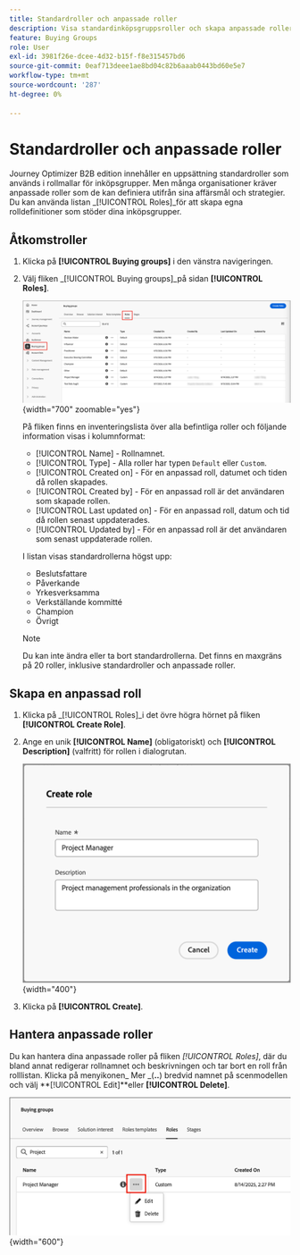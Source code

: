 ```yaml
---
title: Standardroller och anpassade roller
description: Visa standardinköpsgruppsroller och skapa anpassade roller - redigera, ta bort och konfigurera rolldefinitioner för ditt företag i Journey Optimizer B2B edition.
feature: Buying Groups
role: User
exl-id: 3981f26e-dcee-4d32-b15f-f8e315457bd6
source-git-commit: 0eaf713deee1ae8bd04c82b6aaab0443bd60e5e7
workflow-type: tm+mt
source-wordcount: '287'
ht-degree: 0%

---
```


# Standardroller och anpassade roller

Journey Optimizer B2B edition innehåller en uppsättning standardroller som används i rollmallar för inköpsgrupper. Men många organisationer kräver anpassade roller som de kan definiera utifrån sina affärsmål och strategier. Du kan använda listan _[!UICONTROL Roles]_för att skapa egna rolldefinitioner som stöder dina inköpsgrupper.

## Åtkomstroller

1. Klicka på **[!UICONTROL Buying groups]** i den vänstra navigeringen.

1. Välj fliken _[!UICONTROL Buying groups]_på sidan **[!UICONTROL Roles]**.

   ![Fliken Roller](./assets/roles-tab.png){width="700" zoomable="yes"}

   På fliken finns en inventeringslista över alla befintliga roller och följande information visas i kolumnformat:

   * [!UICONTROL Name] - Rollnamnet.
   * [!UICONTROL Type] - Alla roller har typen `Default` eller `Custom`.
   * [!UICONTROL Created on] - För en anpassad roll, datumet och tiden då rollen skapades.
   * [!UICONTROL Created by] - För en anpassad roll är det användaren som skapade rollen.
   * [!UICONTROL Last updated on] - För en anpassad roll, datum och tid då rollen senast uppdaterades.
   * [!UICONTROL Updated by] - För en anpassad roll är det användaren som senast uppdaterade rollen.

   I listan visas standardrollerna högst upp:

   * Beslutsfattare
   * Påverkande
   * Yrkesverksamma
   * Verkställande kommitté
   * Champion
   * Övrigt

   >[!NOTE]
   >
   >Du kan inte ändra eller ta bort standardrollerna. Det finns en maxgräns på 20 roller, inklusive standardroller och anpassade roller.

## Skapa en anpassad roll

1. Klicka på _[!UICONTROL Roles]_i det övre högra hörnet på fliken **[!UICONTROL Create Role]**.

1. Ange en unik **[!UICONTROL Name]** (obligatoriskt) och **[!UICONTROL Description]** (valfritt) för rollen i dialogrutan.

   ![Dialogrutan Skapa roll](./assets/roles-create-dialog.png){width="400"}

1. Klicka på **[!UICONTROL Create]**.

## Hantera anpassade roller

Du kan hantera dina anpassade roller på fliken _[!UICONTROL Roles]_, där du bland annat redigerar rollnamnet och beskrivningen och tar bort en roll från rolllistan. Klicka på menyikonen_ Mer _(**..**) bredvid namnet på scenmodellen och välj **[!UICONTROL Edit]**eller **[!UICONTROL Delete]**.

![Redigera eller ta bort en anpassad roll](./assets/roles-more-menu.png){width="600"}
